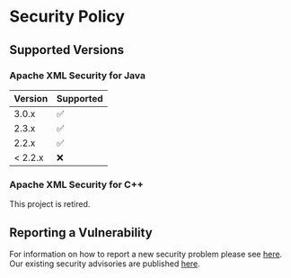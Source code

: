 # Security Policy

## Supported Versions

### Apache XML Security for Java

| Version | Supported          |
| ------- | ------------------ |
| 3.0.x   | :white_check_mark: |
| 2.3.x   | :white_check_mark: |
| 2.2.x   | :white_check_mark: |
| < 2.2.x | :x:                |

### Apache XML Security for C++

This project is retired.

## Reporting a Vulnerability

For information on how to report a new security problem please see [here](https://www.apache.org/security/).
Our existing security advisories are published [here](http://santuario.apache.org/secadv.html).
